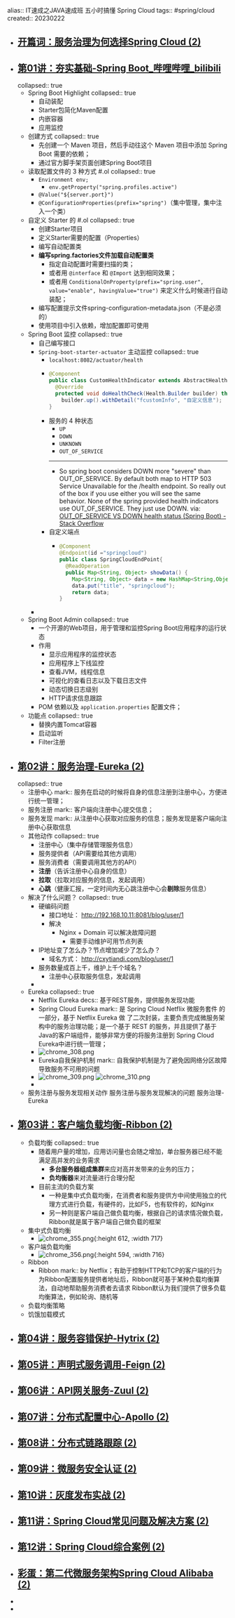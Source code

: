 alias:: IT速成之JAVA速成班 五小时搞懂 Spring Cloud
tags:: #spring/cloud
created:: 20230222
- ## [开篇词：服务治理为何选择Spring Cloud (2)](https://www.bilibili.com/video/BV13a411e7h5?*p*=1)
- ## [第01讲：夯实基础-Spring Boot_哔哩哔哩_bilibili](https://www.bilibili.com/video/BV13a411e7h5/?p=2)
  collapsed:: true
  - Spring Boot Highlight
    collapsed:: true
    - 自动装配
    - Starter包简化Maven配置
    - 内嵌容器
    - 应用监控
  - 创建方式
    collapsed:: true
    - 先创建一个 Maven 项目，然后手动往这个 Maven 项目中添加 Spring Boot 需要的依赖；
    - 通过官方脚手架页面创建Spring Boot项目
  - 读取配置文件的 3 种方式 #.ol
    collapsed:: true
    - `Environment env;`
      - `env.getProperty("spring.profiles.active")`
    - `@Value("${server.port}")`
    - `@ConfigurationProperties(prefix="spring")`（集中管理，集中注入一个类）
  - 自定义 Starter 的 #.ol
    collapsed:: true
    - 创建Starter项目
    - 定义Starter需要的配置（Properties）
    - 编写自动配置类
    - **编写spring.factories文件加载自动配置类**
      - 指定自动配置时需要扫描的类；
      - 或者用 `@interface` 和 `@Import` 达到相同效果；
      - 或者用 `ConditionalOnProperty(prefix="spring.user", value="enable", havingValue="true")` 来定义什么时候进行自动装配；
    - 编写配置提示文件spring-configuration-metadata.json（不是必须的）
    - 使用项目中引入依赖，增加配置即可使用
  - Spring Boot 监控
    collapsed:: true
    - 自己编写接口
    - `Spring-boot-starter-actuator` 主动监控
      collapsed:: true
      - `localhost:8082/actuator/health`
      - ```java
        @Component
        public class CustomHealthIndicator extends AbstractHealthIndicator {
          @Override
          protected void doHealthCheck(Health.Builder builder) throws Exception {
            builder.up().withDetail("fcustomInfo", "自定义信息");
        }
        ```
      - 服务的 4 种状态
        - `UP`
        - `DOWN`
        - `UNKNOWN`
        - `OUT_OF_SERVICE`
        - ---
        - So spring boot considers DOWN more "severe" than OUT_OF_SERVICE. By default both map to HTTP 503 Service Unavailable for the /health endpoint. So really out of the box if you use either you will see the same behavior. None of the spring provided health indicators use OUT_OF_SERVICE. They just use DOWN.
          via: [OUT_OF_SERVICE VS DOWN health status (Spring Boot) - Stack Overflow](https://stackoverflow.com/questions/29924786/out-of-service-vs-down-health-status-spring-boot)
      - 自定义端点
        - ```java
          @Component
          @Endpoint(id ="springcloud")
          public class SpringCloudEndPoint{
            @ReadOperation
            public Map<String, Object> showData() {
              Map<String, Object> data = new HashMap<String,Object>();
              data.put("title", "springcloud");
              return data;
          }
          ```
    -
  - Spring Boot Admin
    collapsed:: true
    - 一个开源的Web项目，用于管理和监控Spring Boot应用程序的运行状态
    - 作用
      - 显示应用程序的监控状态
      - 应用程序上下线监控
      - 查看JVM，线程信息
      - 可视化的查看日志以及下载日志文件
      - 动态切换日志级别
      - HTTP请求信息跟踪
    - POM 依赖以及 `application.properties` 配置文件；
  - 功能点
    collapsed:: true
    - 替换内置Tomcat容器
    - 启动监听
    - Filter注册
- ## [第02讲：服务治理-Eureka (2)](https://www.bilibili.com/video/BV13a411e7h5?*p*=3)
  collapsed:: true
  - 注册中心
    mark:: 服务在启动的时候将自身的信息注册到注册中心，方便进行统一管理；
  - 服务注册
    mark:: 客户端向注册中心提交信息；
  - 服务发现
    mark:: 从注册中心获取对应服务的信息；服务发现是客户端向注册中心获取信息
  - 其他动作
    collapsed:: true
    - 注册中心（集中存储管理服务信息）
    - 服务提供者（API需要给其他方调用）
    - 服务消费者（需要调用其他方的API）
    - **注册**（告诉注册中心自身的信息）
    - **拉取**（拉取对应服务的信息，发起调用）
    - **心跳**（健康汇报，一定时间内无心跳注册中心会**剔除**服务信息）
  - 解决了什么问题？
    collapsed:: true
    - 硬编码问题
      - 接口地址： http://192.168.10.11:8081/blog/user/1
      - 解决
        - Nginx + Domain 可以解决故障问题
          - 需要手动维护可用节点列表
    - IP地址变了怎么办？节点增加减少了怎么办？
      - 域名方式： http://cxytiandi.com/blog/user/1
    - 服务数量成百上千，维护上千个域名？
      - 注册中心获取服务信息，发起调用
    -
  - Eureka
    collapsed:: true
    - Netflix Eureka
      decs:: 基于REST服务，提供服务发现功能
    - Spring Cloud Eureka
      mark:: 是 Spring Cloud Netflix 微服务套件 的一部分，基于 Netflix Eureka 做 了二次封装，主要负责完成微服务架构中的服务治理功能；是一个基于 REST 的服务，并且提供了基于Java的客户端组件，能够非常方便的将服务注册到 Spring Cloud Eureka中进行统一管理；
    - ![chrome_308.png](../assets/chrome_308_1677053666121_0.png)
    - Eureka自我保护机制
      mark:: 自我保护机制是为了避免因网络分区故障导致服务不可用的问题
    - ![chrome_309.png](../assets/chrome_309_1677054740861_0.png)
      ![chrome_310.png](../assets/chrome_310_1677054813358_0.png)
    -
  - 服务注册与服务发现相关动作
    服务注册与服务发现解决的问题
    服务治理-Eureka
- ## [第03讲：客户端负载均衡-Ribbon (2)](https://www.bilibili.com/video/BV13a411e7h5?*p*=4)
  - 负载均衡
    collapsed:: true
    - 随着用户量的增加，应用访问量也会随之增加，单台服务器已经不能满足高并发的业务需求
      - **多台服务器组成集群**来应对高并发带来的业务的压力；
      - **负均衡器**来对流量进行合理分配
    - 目前主流的负载方案
      - 一种是集中式负载均衡，在消费者和服务提供方中间使用独立的代理方式进行负载，有硬件的，比如F5，也有软件的，如Nginx
      - 另一种则是客户端自己做负载均衡，根据自己的请求情况做负载，Ribbon就是属于客户端自己做负载的框架
  - 集中式负载均衡
    - ![chrome_355.png](../assets/chrome_355_1679371658522_0.png){:height 612, :width 717}
  - 客户端负载均衡
    - ![chrome_356.png](../assets/chrome_356_1679371788888_0.png){:height 594, :width 716}
  - Ribbon
    - Ribbon
      mark:: by Netflix；有助于控制HTTP和TCP的客户端的行为
      为Ribbon配置服务提供者地址后，Ribbon就可基于某种负载均衡算法，自动地帮助服务消费者去请求
      Ribbon默认为我们提供了很多负载均衡算法，例如轮询、随机等
  - 负载均衡策略
  - 饥饿加载模式
- ## [第04讲：服务容错保护-Hytrix (2)](https://www.bilibili.com/video/BV13a411e7h5?*p*=5)
- ## [第05讲：声明式服务调用-Feign (2)](https://www.bilibili.com/video/BV13a411e7h5?*p*=6)
- ## [第06讲：API网关服务-Zuul (2)](https://www.bilibili.com/video/BV13a411e7h5?*p*=7)
- ## [第07讲：分布式配置中心-Apollo (2)](https://www.bilibili.com/video/BV13a411e7h5?*p*=8)
- ## [第08讲：分布式链路跟踪 (2)](https://www.bilibili.com/video/BV13a411e7h5?*p*=9)
- ## [第09讲：微服务安全认证 (2)](https://www.bilibili.com/video/BV13a411e7h5?*p*=10)
- ## [第10讲：灰度发布实战 (2)](https://www.bilibili.com/video/BV13a411e7h5?*p*=11)
- ## [第11讲：Spring Cloud常见问题及解决方案 (2)](https://www.bilibili.com/video/BV13a411e7h5?*p*=12)
- ## [第12讲：Spring Cloud综合案例 (2)](https://www.bilibili.com/video/BV13a411e7h5?*p*=13)
- ## [彩蛋：第二代微服务架构Spring Cloud Alibaba (2)](https://www.bilibili.com/video/BV13a411e7h5?*p*=14)
-
-